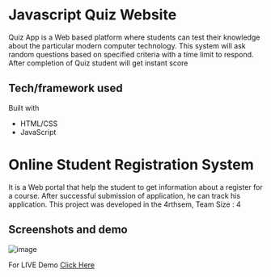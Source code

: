 # Javascript Quiz Website

Quiz App is a Web based platform where students can test their knowledge about the particular modern computer technology. This system will ask random questions based on specified criteria with a time limit to respond. After completion of Quiz student will get instant score

## Tech/framework used

Built with 

* HTML/CSS
* JavaScript

# Online Student Registration System

It is a Web portal that help the student to get information about a register for a course. After successful submission of application, he can track his application. This project was developed in the 4rthsem, Team Size : 4

## Screenshots and demo

![image](https://user-images.githubusercontent.com/63405841/142420220-1e8df6a4-77ae-4aa3-af68-d38ab073d00a.png)

For LIVE Demo [Click Here](https://projects.ashif.in/Quiz_App)
